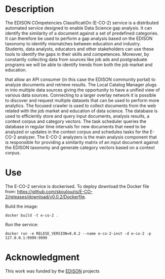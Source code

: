 # Description
The EDISON COmpetencies ClassificatiOn (E-CO-2) service is a distributed automated service designed to enable Data Science gap analysis. It can identify the similarity of a document against a set of predefined categories. It can therefore be used to perform a gap analysis based on the EDISON taxonomy to identify mismatches between education and industry.  Students, data analysts, educators and other stakeholders can use these tools to identify the gaps in their skills and competences. Moreover, by constantly collecting data from sources like job ads and postgraduate programs we will be able to identify trends from both the job market and education. 

that allow an API consumer (in this case the EDISON community portal) to analyze documents and retrieve results. The Local Catalog Manager plugs in into multiple data sources giving the opportunity to have a unified view of various data sources. Connecting to a larger overlay network it is possible to discover and request multiple datasets that can be used to perform more analytics. The focused crawler is used to collect documents from the web related with the job market and education of data science. The database is used to efficiently store and query input documents, analysis results, a context corpus and category vectors. The task scheduler queries the database in regular time intervals for new documents that need to be analyzed or updates in the context corpus and schedules tasks for the E-CO-2 analyzer. The E-CO-2 analyzers is the main analysis component that is responsible for providing a similarity matrix of an input document against the EDISON taxonomy and generate category vectors based on a context corpus.

# Use
The E-CO-2 service is dockerised. To deploy download the Docker file from: https://github.com/skoulouzis/E-CO-2/releases/download/v0.0.2/Dockerfile.

Build the image:
```
docker build -t e-co-2 .
```
Run the service:
```
docker run -e RELESE_VERSION=0.0.2 --name e-co-2-inst -d e-co-2 -p 127.0.0.1:9999:9999
```

# Acknowledgment
This work was funded by the [EDISON](http://edison-project.eu) projects  

  


